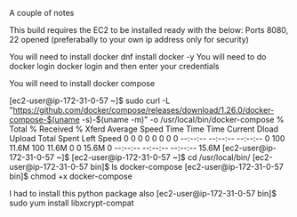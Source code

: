 A couple of notes 

This build requires the EC2 to be installed ready with the below:
Ports 8080, 22 opened (preferabally to your own ip address only for security)

You will need to install docker
dnf install docker -y
You will need to do docker login
docker login and then enter your credentials

You will need to install docker compose

[ec2-user@ip-172-31-0-57 ~]$ sudo curl -L "https://github.com/docker/compose/releases/download/1.26.0/docker-compose-$(uname -s)-$(uname -m)" -o /usr/local/bin/docker-compose
  % Total    % Received % Xferd  Average Speed   Time    Time     Time  Current
                                 Dload  Upload   Total   Spent    Left  Speed
  0     0    0     0    0     0      0      0 --:--:-- --:--:-- --:--:--     0
100 11.6M  100 11.6M    0     0  15.6M      0 --:--:-- --:--:-- --:--:-- 15.6M
[ec2-user@ip-172-31-0-57 ~]$
[ec2-user@ip-172-31-0-57 ~]$ cd /usr/local/bin/
[ec2-user@ip-172-31-0-57 bin]$ ls
docker-compose
[ec2-user@ip-172-31-0-57 bin]$ chmod +x docker-compose

I had to install this python package also
[ec2-user@ip-172-31-0-57 bin]$ sudo yum install libxcrypt-compat

